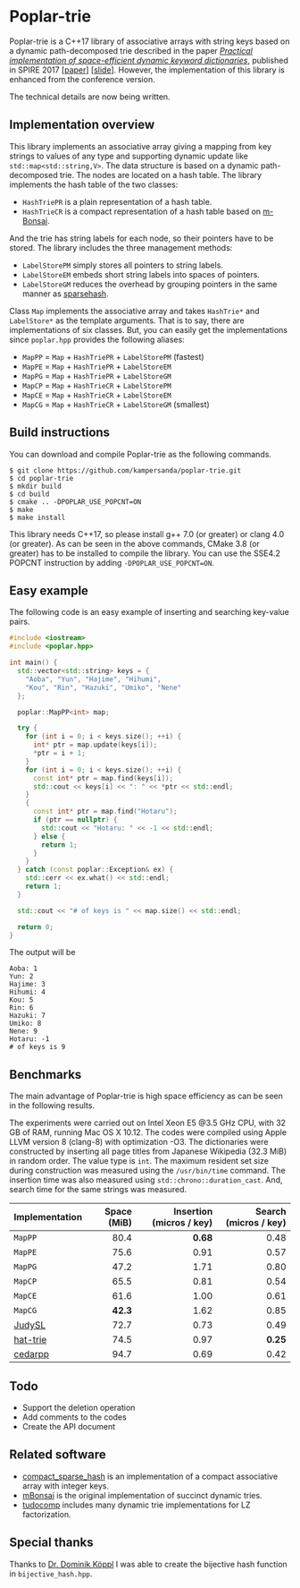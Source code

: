 # Poplar-trie

Poplar-trie is a C++17 library of associative arrays with string keys based on a dynamic path-decomposed trie described in the paper [*Practical implementation of space-efficient dynamic keyword dictionaries*](https://link.springer.com/chapter/10.1007%2F978-3-319-67428-5_19), published in SPIRE 2017 [[paper](https://sites.google.com/site/shnskknd/SPIRE2017.pdf)] [[slide](https://www.slideshare.net/ShunsukeKanda1/practical-implementation-of-spaceefficient-dynamic-keyword-dictionaries)].
However, the implementation of this library is enhanced from the conference version.

The technical details are now being written.

## Implementation overview

This library implements an associative array giving a mapping from key strings to values of any type and supporting dynamic update like `std::map<std::string,V>`.
The data structure is based on a dynamic path-decomposed trie.
The nodes are located on a hash table.
The library implements the hash table of the two classes:

- `HashTriePR` is a plain representation of a hash table.
- `HashTrieCR` is a compact representation of a hash table based on [m-Bonsai](https://arxiv.org/abs/1704.05682).

And the trie has string labels for each node, so their pointers have to be stored.
The library includes the three management methods:

- `LabelStorePM` simply stores all pointers to string labels.
- `LabelStoreEM` embeds short string labels into spaces of pointers.
- `LabelStoreGM` reduces the overhead by grouping pointers in the same manner as [sparsehash](https://github.com/sparsehash/sparsehash).

Class `Map` implements the associative array and takes `HashTrie*` and `LabelStore*` as the template arguments.
That is to say, there are implementations of six classes.
But, you can easily get the implementations since `poplar.hpp` provides the following aliases:

- `MapPP` = `Map` + `HashTriePR` + `LabelStorePM` (fastest)
- `MapPE` = `Map` + `HashTriePR` + `LabelStoreEM`
- `MapPG` = `Map` + `HashTriePR` + `LabelStoreGM`
- `MapCP` = `Map` + `HashTrieCR` + `LabelStorePM`
- `MapCE` = `Map` + `HashTrieCR` + `LabelStoreEM`
- `MapCG` = `Map` + `HashTrieCR` + `LabelStoreGM` (smallest)



## Build instructions

You can download and compile Poplar-trie as the following commands.

```
$ git clone https://github.com/kampersanda/poplar-trie.git
$ cd poplar-trie
$ mkdir build
$ cd build
$ cmake .. -DPOPLAR_USE_POPCNT=ON
$ make
$ make install
```

This library needs C++17, so please install g++ 7.0 (or greater) or clang 4.0 (or greater).
As can be seen in the above commands, CMake 3.8 (or greater) has to be installed to compile the library.
You can use the SSE4.2 POPCNT instruction by adding `-DPOPLAR_USE_POPCNT=ON`.

## Easy example

The following code is an easy example of inserting and searching key-value pairs.

```c++
#include <iostream>
#include <poplar.hpp>

int main() {
  std::vector<std::string> keys = {
    "Aoba", "Yun", "Hajime", "Hihumi",
    "Kou", "Rin", "Hazuki", "Umiko", "Nene"
  };

  poplar::MapPP<int> map;

  try {
    for (int i = 0; i < keys.size(); ++i) {
      int* ptr = map.update(keys[i]);
      *ptr = i + 1;
    }
    for (int i = 0; i < keys.size(); ++i) {
      const int* ptr = map.find(keys[i]);
      std::cout << keys[i] << ": " << *ptr << std::endl;
    }
    {
      const int* ptr = map.find("Hotaru");
      if (ptr == nullptr) {
        std::cout << "Hotaru: " << -1 << std::endl;
      } else {
        return 1;
      }
    }
  } catch (const poplar::Exception& ex) {
    std::cerr << ex.what() << std::endl;
    return 1;
  }

  std::cout << "# of keys is " << map.size() << std::endl;

  return 0;
}
```

The output will be

```
Aoba: 1
Yun: 2
Hajime: 3
Hihumi: 4
Kou: 5
Rin: 6
Hazuki: 7
Umiko: 8
Nene: 9
Hotaru: -1
# of keys is 9
```

## Benchmarks

The main advantage of Poplar-trie is high space efficiency as can be seen in the following results.

The experiments were carried out on Intel Xeon E5 @3.5 GHz CPU, with 32 GB of RAM, running Mac OS X 10.12.
The codes were compiled using Apple LLVM version 8 (clang-8) with optimization -O3.
The dictionaries were constructed by inserting all page titles from Japanese Wikipedia (32.3 MiB) in random order.
The value type is `int`.
The maximum resident set size during construction was measured using the `/usr/bin/time` command.
The insertion time was also measured using `std::chrono::duration_cast`.
And, search time for the same strings was measured.

| Implementation | Space (MiB) | Insertion (micros / key) | Search (micros / key) |
|----------------|------------:|----------------------------:|-------------------------:|
| `MapPP` | 80.4 | **0.68** | 0.48 |
| `MapPE` | 75.6 | 0.91 | 0.57 |
| `MapPG` | 47.2 | 1.71 | 0.80 |
| `MapCP` | 65.5 | 0.81 | 0.54 |
| `MapCE` | 61.6 | 1.00 | 0.61 |
| `MapCG` | **42.3** | 1.62 | 0.85 |
| [JudySL](http://judy.sourceforge.net) | 72.7 | 0.73 | 0.49 |
| [hat-trie](https://github.com/dcjones/hat-trie) | 74.5 | 0.97 | **0.25** |
| [cedarpp](http://www.tkl.iis.u-tokyo.ac.jp/~ynaga/cedar/) | 94.7 | 0.69 | 0.42 |

## Todo

- Support the deletion operation
- Add comments to the codes
- Create the API document

## Related software

- [compact\_sparse\_hash](https://github.com/tudocomp/compact_sparse_hash) is an implementation of a compact associative array with integer keys.
- [mBonsai](https://github.com/Poyias/mBonsai) is the original implementation of succinct dynamic tries.
- [tudocomp](https://github.com/tudocomp/tudocomp) includes many dynamic trie implementations for LZ factorization.
 
## Special thanks

Thanks to [Dr. Dominik Köppl](https://github.com/koeppl) I was able to create the bijective hash function in `bijective_hash.hpp`.

